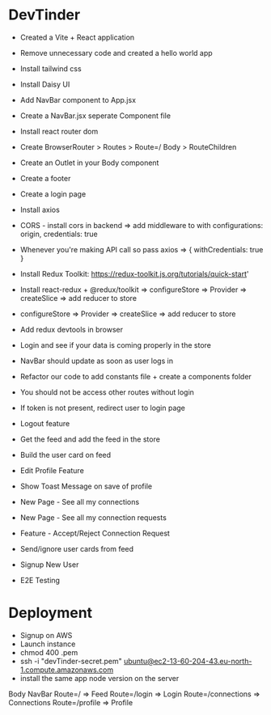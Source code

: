 # DevTinder

- Created a Vite + React application
- Remove unnecessary code and created a hello world app
- Install tailwind css
- Install Daisy UI
- Add NavBar component to App.jsx
- Create a NavBar.jsx seperate Component file
- Install react router dom
- Create BrowserRouter > Routes > Route=/ Body > RouteChildren
- Create an Outlet in your Body component
- Create a footer
- Create a login page

- Install axios
- CORS - install cors in backend => add middleware to with configurations: origin, credentials: true
- Whenever you're making API call so pass axios => { withCredentials: true }

- Install Redux Toolkit: https://redux-toolkit.js.org/tutorials/quick-start'
- Install react-redux + @redux/toolkit => configureStore => Provider => createSlice => add reducer to store
- configureStore => Provider => createSlice => add reducer to store
- Add redux devtools in browser
- Login and see if your data is coming properly in the store
- NavBar should update as soon as user logs in
- Refactor our code to add constants file + create a components folder
- You should not be access other routes without login
- If token is not present, redirect user to login page
- Logout feature
- Get the feed and add the feed in the store
- Build the user card on feed
- Edit Profile Feature
- Show Toast Message on save of profile
- New Page - See all my connections
- New Page - See all my connection requests
- Feature - Accept/Reject Connection Request
- Send/ignore user cards from feed
- Signup New User
- E2E Testing

# Deployment

- Signup on AWS
- Launch instance
- chmod 400 <secret>.pem
- ssh -i "devTinder-secret.pem" ubuntu@ec2-13-60-204-43.eu-north-1.compute.amazonaws.com
- install the same app node version on the server

Body
NavBar
Route=/ => Feed
Route=/login => Login
Route=/connections => Connections
Route=/profile => Profile
